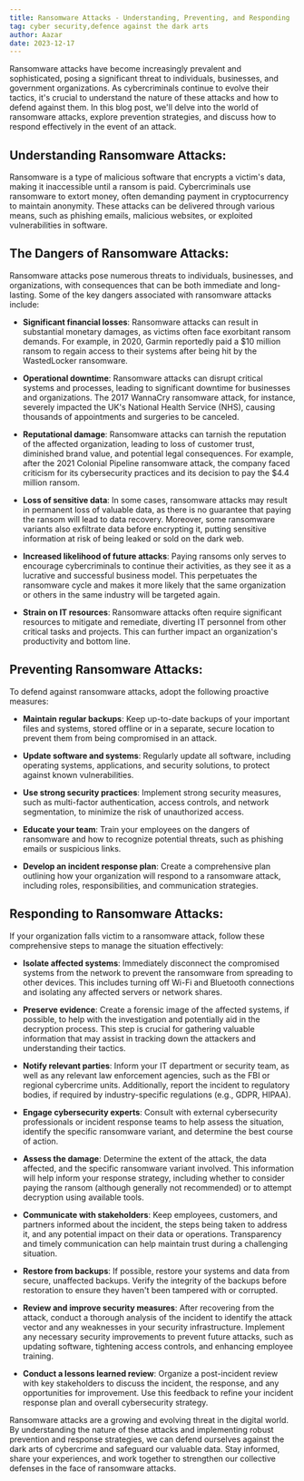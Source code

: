 ```yaml
---
title: Ransomware Attacks - Understanding, Preventing, and Responding
tag: cyber security,defence against the dark arts
author: Aazar
date: 2023-12-17
---
```

Ransomware attacks have become increasingly prevalent and sophisticated, posing a significant threat to individuals, businesses, and government organizations. As cybercriminals continue to evolve their tactics, it's crucial to understand the nature of these attacks and how to defend against them. In this blog post, we'll delve into the world of ransomware attacks, explore prevention strategies, and discuss how to respond effectively in the event of an attack.

## Understanding Ransomware Attacks:
Ransomware is a type of malicious software that encrypts a victim's data, making it inaccessible until a ransom is paid. Cybercriminals use ransomware to extort money, often demanding payment in cryptocurrency to maintain anonymity. These attacks can be delivered through various means, such as phishing emails, malicious websites, or exploited vulnerabilities in software.

## The Dangers of Ransomware Attacks:
Ransomware attacks pose numerous threats to individuals, businesses, and organizations, with consequences that can be both immediate and long-lasting. Some of the key dangers associated with ransomware attacks include:

- **Significant financial losses**: Ransomware attacks can result in substantial monetary damages, as victims often face exorbitant ransom demands. For example, in 2020, Garmin reportedly paid a $10 million ransom to regain access to their systems after being hit by the WastedLocker ransomware.

- **Operational downtime**: Ransomware attacks can disrupt critical systems and processes, leading to significant downtime for businesses and organizations. The 2017 WannaCry ransomware attack, for instance, severely impacted the UK's National Health Service (NHS), causing thousands of appointments and surgeries to be canceled.

- **Reputational damage**: Ransomware attacks can tarnish the reputation of the affected organization, leading to loss of customer trust, diminished brand value, and potential legal consequences. For example, after the 2021 Colonial Pipeline ransomware attack, the company faced criticism for its cybersecurity practices and its decision to pay the $4.4 million ransom.

- **Loss of sensitive data**: In some cases, ransomware attacks may result in permanent loss of valuable data, as there is no guarantee that paying the ransom will lead to data recovery. Moreover, some ransomware variants also exfiltrate data before encrypting it, putting sensitive information at risk of being leaked or sold on the dark web.

- **Increased likelihood of future attacks**: Paying ransoms only serves to encourage cybercriminals to continue their activities, as they see it as a lucrative and successful business model. This perpetuates the ransomware cycle and makes it more likely that the same organization or others in the same industry will be targeted again.

- **Strain on IT resources**: Ransomware attacks often require significant resources to mitigate and remediate, diverting IT personnel from other critical tasks and projects. This can further impact an organization's productivity and bottom line.

## Preventing Ransomware Attacks:
To defend against ransomware attacks, adopt the following proactive measures:

- **Maintain regular backups**: Keep up-to-date backups of your important files and systems, stored offline or in a separate, secure location to prevent them from being compromised in an attack.

- **Update software and systems**: Regularly update all software, including operating systems, applications, and security solutions, to protect against known vulnerabilities.

- **Use strong security practices**: Implement strong security measures, such as multi-factor authentication, access controls, and network segmentation, to minimize the risk of unauthorized access.

- **Educate your team**: Train your employees on the dangers of ransomware and how to recognize potential threats, such as phishing emails or suspicious links.

- **Develop an incident response plan**: Create a comprehensive plan outlining how your organization will respond to a ransomware attack, including roles, responsibilities, and communication strategies.

## Responding to Ransomware Attacks:
If your organization falls victim to a ransomware attack, follow these comprehensive steps to manage the situation effectively:

- **Isolate affected systems**: Immediately disconnect the compromised systems from the network to prevent the ransomware from spreading to other devices. This includes turning off Wi-Fi and Bluetooth connections and isolating any affected servers or network shares.

- **Preserve evidence**: Create a forensic image of the affected systems, if possible, to help with the investigation and potentially aid in the decryption process. This step is crucial for gathering valuable information that may assist in tracking down the attackers and understanding their tactics.

- **Notify relevant parties**: Inform your IT department or security team, as well as any relevant law enforcement agencies, such as the FBI or regional cybercrime units. Additionally, report the incident to regulatory bodies, if required by industry-specific regulations (e.g., GDPR, HIPAA).

- **Engage cybersecurity experts**: Consult with external cybersecurity professionals or incident response teams to help assess the situation, identify the specific ransomware variant, and determine the best course of action.

- **Assess the damage**: Determine the extent of the attack, the data affected, and the specific ransomware variant involved. This information will help inform your response strategy, including whether to consider paying the ransom (although generally not recommended) or to attempt decryption using available tools.

- **Communicate with stakeholders**: Keep employees, customers, and partners informed about the incident, the steps being taken to address it, and any potential impact on their data or operations. Transparency and timely communication can help maintain trust during a challenging situation.

- **Restore from backups**: If possible, restore your systems and data from secure, unaffected backups. Verify the integrity of the backups before restoration to ensure they haven't been tampered with or corrupted.

- **Review and improve security measures**: After recovering from the attack, conduct a thorough analysis of the incident to identify the attack vector and any weaknesses in your security infrastructure. Implement any necessary security improvements to prevent future attacks, such as updating software, tightening access controls, and enhancing employee training.

- **Conduct a lessons learned review**: Organize a post-incident review with key stakeholders to discuss the incident, the response, and any opportunities for improvement. Use this feedback to refine your incident response plan and overall cybersecurity strategy.

Ransomware attacks are a growing and evolving threat in the digital world. By understanding the nature of these attacks and implementing robust prevention and response strategies, we can defend ourselves against the dark arts of cybercrime and safeguard our valuable data. Stay informed, share your experiences, and work together to strengthen our collective defenses in the face of ransomware attacks.